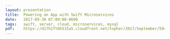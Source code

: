```yaml
---
layout: presentation
title:  Powering an App with Swift Microservices
date:   2017-09-30 07:00:00-0600
tags:   swift, server, cloud, microservices, mysql
pdf:    https://d17h27t6h515a5.cloudfront.net/topher/2017/September/59cfdf46_scw2-presentation/scw2-presentation.pdf
---
```


